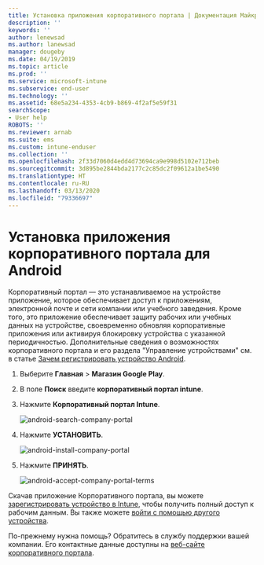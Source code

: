 ```yaml
---
title: Установка приложения корпоративного портала | Документация Майкрософт
description: ''
keywords: ''
author: lenewsad
ms.author: lanewsad
manager: dougeby
ms.date: 04/19/2019
ms.topic: article
ms.prod: ''
ms.service: microsoft-intune
ms.subservice: end-user
ms.technology: ''
ms.assetid: 68e5a234-4353-4cb9-b869-4f2af5e59f31
searchScope:
- User help
ROBOTS: ''
ms.reviewer: arnab
ms.suite: ems
ms.custom: intune-enduser
ms.collection: ''
ms.openlocfilehash: 2f33d7060d4edd4d73694ca9e998d5102e712beb
ms.sourcegitcommit: 3d895be2844bda2177c2c85dc2f09612a1be5490
ms.translationtype: HT
ms.contentlocale: ru-RU
ms.lasthandoff: 03/13/2020
ms.locfileid: "79336697"
---
```

# <a name="install-the-company-portal-app-for-android"></a>Установка приложения корпоративного портала для Android

Корпоративный портал — это устанавливаемое на устройстве приложение, которое обеспечивает доступ к приложениям, электронной почте и сети компании или учебного заведения. Кроме того, это приложение обеспечивает защиту рабочих или учебных данных на устройстве, своевременно обновляя корпоративные приложения или активируя блокировку устройства с указанной периодичностью. Дополнительные сведения о возможностях корпоративного портала и его раздела "Управление устройствами" см. в статье [Зачем регистрировать устройство Android](why-enroll-android-device.md).  

1. Выберите **Главная** > **Магазин Google Play**.

2. В поле **Поиск** введите **корпоративный портал intune**.  

3. Нажмите **Корпоративный портал Intune**.

    ![android-search-company-portal](./media/and-cpinstall-1-search-cp.png)

4. Нажмите **УСТАНОВИТЬ**.

    ![android-install-company-portal](./media/and-cpinstall-2-install.png)

5. Нажмите **ПРИНЯТЬ**.

    ![android-accept-company-portal-terms](./media/and-cpinstall-3-cp-accept.png)

Скачав приложение Корпоративного портала, вы можете [зарегистрировать устройство в Intune](enroll-device-android-company-portal.md), чтобы получить полный доступ к рабочим данным. Вы также можете [войти с помощью другого устройства](https://docs.microsoft.com/user-help/sign-in-to-the-company-portal#sign-in-from-another-device).  

По-прежнему нужна помощь? Обратитесь в службу поддержки вашей компании. Его контактные данные доступны на [веб-сайте корпоративного портала](https://go.microsoft.com/fwlink/?linkid=2010980).
